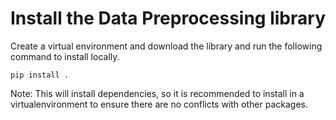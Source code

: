 # Install the Data Preprocessing library

Create a virtual environment and download the library and run the following command to install locally.

`pip install .`

Note: This will install dependencies, so it is recommended to install in a virtualenvironment to ensure there are no conflicts with other packages.